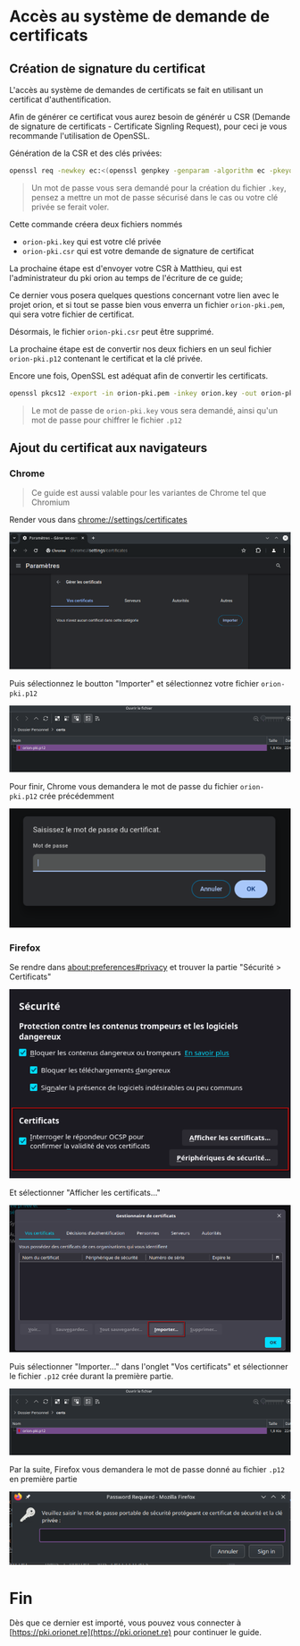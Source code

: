 # Accès au système de demande de certificats

## Création de signature du certificat

L'accès au système de demandes de certificats se fait en utilisant un certificat d'authentification.

Afin de générer ce certificat vous aurez besoin de générér u CSR (Demande de signature de certificats - Certificate Signling Request), pour ceci je vous recommande l'utilisation de OpenSSL.

Génération de la CSR et des clés privées:

```bash
openssl req -newkey ec:<(openssl genpkey -genparam -algorithm ec -pkeyopt ec_paramgen_curve:P-256) -keyout orion-pki.key -out orion-pki.csr
```

> Un mot de passe vous sera demandé pour la création du fichier `.key`, pensez a mettre un mot de passe sécurisé dans le cas ou votre clé privée se ferait voler.

Cette commande créera deux fichiers nommés
- `orion-pki.key` qui est votre clé privée
- `orion-pki.csr` qui est votre demande de signature de certificat

La prochaine étape est d'envoyer votre CSR à Matthieu, qui est l'administrateur du pki orion au temps de l'écriture de ce guide;

Ce dernier vous posera quelques questions concernant votre lien avec le projet orion, et si tout se passe bien vous enverra un fichier `orion-pki.pem`, qui sera votre fichier de certificat.

Désormais, le fichier `orion-pki.csr` peut être supprimé.

La prochaine étape est de convertir nos deux fichiers en un seul fichier `orion-pki.p12` contenant le certificat et la clé privée.

Encore une fois, OpenSSL est adéquat afin de convertir les certificats.

```bash
openssl pkcs12 -export -in orion-pki.pem -inkey orion.key -out orion-pki.p12
```

> Le mot de passe de `orion-pki.key` vous sera demandé, ainsi qu'un mot de passe pour chiffrer le fichier `.p12`

## Ajout du certificat aux navigateurs

### Chrome

> Ce guide est aussi valable pour les variantes de Chrome tel que Chromium

Render vous dans [chrome://settings/certificates](chrome://settings/certificates)

![Image of the Chrome Certificates Settings](./img/chrome_certificates_settings.png)

Puis sélectionnez le boutton "Importer" et sélectionnez votre fichier `orion-pki.p12`

![Image of the file selector window](./img/certificates_file_selector.png)

Pour finir, Chrome vous demandera le mot de passe du fichier `orion-pki.p12` crée précédemment

![Image of the Chrome password prompt](./img/chrome_certificates_password_ask.png)

### Firefox

Se rendre dans [about:preferences#privacy](about:preferences#privacy) et trouver la partie "Sécurité > Certificats"

![Image of the Firefox Certificates section](./img/firefox_certificates_config.png)

Et sélectionner "Afficher les certificats..." 

![Image of the Firefox Certificates Panel](./img/firefox_certificates_panel.png)

Puis sélectionner "Importer..." dans l'onglet "Vos certificats" et sélectionner le fichier `.p12` crée durant la première partie.

![Image of the file selector window](./img/certificates_file_selector.png)

Par la suite, Firefox vous demandera le mot de passe donné au fichier `.p12` en première partie


![Image of the Firefox password prompt](./img/firefox_certificates_password_ask.png)

# Fin

Dès que ce dernier est importé, vous pouvez vous connecter à [https://pki.orionet.re](https://pki.orionet.re) pour continuer le guide.
